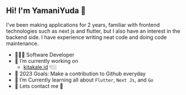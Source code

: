 ## Hi! I'm YamaniYuda 👋

I've been making applications for 2 years, familiar with frontend technologies such as next js and flutter, but I also have an interest in the backend side. I have experience writing neat code and doing code maintenance.

* 👨🏻‍💻 Software Developer
* 🔭 I’m currently working on 
  - [kitakale.id](#kitakale.id) 👇🏼
* 🎯 2023 Goals: Make a contribution to Github everyday
* 🌱 I’m Currently learning all about `Flutter`, `Next Js`, and `Go`
* 💬 Lets contact me 🤭

[email]: yamani:yamaniyuda@gmail.com
[linkedin]: https://www.linkedin.com/in/yamani-yuda-989300219/
